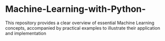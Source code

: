 # Machine-Learning-with-Python-
This repository provides a clear overview of essential Machine Learning concepts, accompanied by practical examples to illustrate their application and implementation
